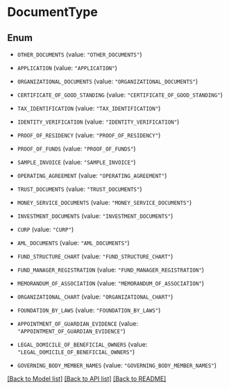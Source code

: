 # DocumentType

## Enum


* `OTHER_DOCUMENTS` (value: `"OTHER_DOCUMENTS"`)

* `APPLICATION` (value: `"APPLICATION"`)

* `ORGANIZATIONAL_DOCUMENTS` (value: `"ORGANIZATIONAL_DOCUMENTS"`)

* `CERTIFICATE_OF_GOOD_STANDING` (value: `"CERTIFICATE_OF_GOOD_STANDING"`)

* `TAX_IDENTIFICATION` (value: `"TAX_IDENTIFICATION"`)

* `IDENTITY_VERIFICATION` (value: `"IDENTITY_VERIFICATION"`)

* `PROOF_OF_RESIDENCY` (value: `"PROOF_OF_RESIDENCY"`)

* `PROOF_OF_FUNDS` (value: `"PROOF_OF_FUNDS"`)

* `SAMPLE_INVOICE` (value: `"SAMPLE_INVOICE"`)

* `OPERATING_AGREEMENT` (value: `"OPERATING_AGREEMENT"`)

* `TRUST_DOCUMENTS` (value: `"TRUST_DOCUMENTS"`)

* `MONEY_SERVICE_DOCUMENTS` (value: `"MONEY_SERVICE_DOCUMENTS"`)

* `INVESTMENT_DOCUMENTS` (value: `"INVESTMENT_DOCUMENTS"`)

* `CURP` (value: `"CURP"`)

* `AML_DOCUMENTS` (value: `"AML_DOCUMENTS"`)

* `FUND_STRUCTURE_CHART` (value: `"FUND_STRUCTURE_CHART"`)

* `FUND_MANAGER_REGISTRATION` (value: `"FUND_MANAGER_REGISTRATION"`)

* `MEMORANDUM_OF_ASSOCIATION` (value: `"MEMORANDUM_OF_ASSOCIATION"`)

* `ORGANIZATIONAL_CHART` (value: `"ORGANIZATIONAL_CHART"`)

* `FOUNDATION_BY_LAWS` (value: `"FOUNDATION_BY_LAWS"`)

* `APPOINTMENT_OF_GUARDIAN_EVIDENCE` (value: `"APPOINTMENT_OF_GUARDIAN_EVIDENCE"`)

* `LEGAL_DOMICILE_OF_BENEFICIAL_OWNERS` (value: `"LEGAL_DOMICILE_OF_BENEFICIAL_OWNERS"`)

* `GOVERNING_BODY_MEMBER_NAMES` (value: `"GOVERNING_BODY_MEMBER_NAMES"`)


[[Back to Model list]](../README.md#documentation-for-models) [[Back to API list]](../README.md#documentation-for-api-endpoints) [[Back to README]](../README.md)


